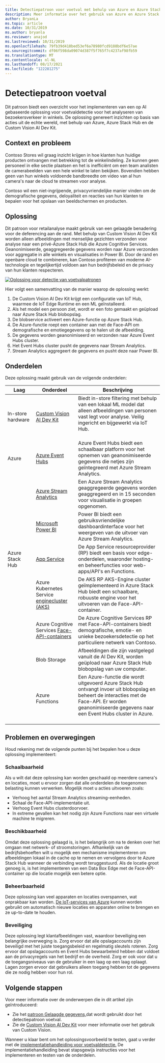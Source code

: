 ```yaml
---
title: Detectiepatroon voor voetval met behulp van Azure en Azure Stack Hub
description: Meer informatie over het gebruik van Azure en Azure Stack Hub om een op AI gebaseerde oplossing voor voetvaldetectie te implementeren voor het analyseren van het verkeer van winkels.
author: BryanLa
ms.topic: article
ms.date: 10/31/2019
ms.author: bryanla
ms.reviewer: anajod
ms.lastreviewed: 10/31/2019
ms.openlocfilehash: 79fb39d418bed53ef6a78980fcd9188bdf6e57ae
ms.sourcegitcommit: df06f598da09074d387f5f765f7c4237af98fb59
ms.translationtype: MT
ms.contentlocale: nl-NL
ms.lasthandoff: 08/17/2021
ms.locfileid: "122281275"
---
```

# <a name="footfall-detection-pattern"></a>Detectiepatroon voetval

Dit patroon biedt een overzicht voor het implementeren van een op AI gebaseerde oplossing voor voetvaldetectie voor het analyseren van bezoekersverkeer in winkels. De oplossing genereert inzichten op basis van acties uit de echte wereld, met behulp van Azure, Azure Stack Hub en de Custom Vision AI Dev Kit.

## <a name="context-and-problem"></a>Context en probleem

Contoso Stores wil graag inzicht krijgen in hoe klanten hun huidige producten ontvangen met betrekking tot de winkelindeling. Ze kunnen geen personeel in elke sectie plaatsen en het is inefficiënt om een team analisten de camerabeelden van een hele winkel te laten bekijken. Bovendien hebben geen van hun winkels voldoende bandbreedte om video van al hun camera's naar de cloud te streamen voor analyse.

Contoso wil een niet-ingrijpende, privacyvriendelijke manier vinden om de demografische gegevens, deloyaliteit en reacties van hun klanten te bepalen voor het opslaan van beeldschermen en producten.

## <a name="solution"></a>Oplossing

Dit patroon voor retailanalyse maakt gebruik van een gelaagde benadering voor de deferencing aan de rand. Met behulp van Custom Vision AI Dev Kit worden alleen afbeeldingen met menselijke gezichten verzonden voor analyse naar een privé-Azure Stack Hub die Azure Cognitive Services. Geanonimiseerde, geaggregeerde gegevens worden naar Azure verzonden voor aggregatie in alle winkels en visualisaties in Power BI. Door de rand en openbare cloud te combineren, kan Contoso profiteren van moderne AI-technologie en tegelijkertijd voldoen aan hun bedrijfsbeleid en de privacy van hun klanten respecteren.

[![Oplossing voor detectie van voetvalpatronen](media/pattern-retail-footfall-detection/solution-architecture.png)](media/pattern-retail-footfall-detection/solution-architecture.png)

Hier volgt een samenvatting van de manier waarop de oplossing werkt:

1. De Custom Vision AI Dev Kit krijgt een configuratie van IoT Hub, waarmee de IoT Edge Runtime en een ML geïnstalleerd.
2. Als het model een persoon ziet, wordt er een foto gemaakt en geüpload naar Azure Stack Hub blobopslag.
3. De blobservice activeert een Azure-functie op Azure Stack Hub.
4. De Azure-functie roept een container aan met de Face-API om demografische en emotiegegevens op te halen uit de afbeelding.
5. De gegevens worden geanonimiseerd en verzonden naar Azure Event Hubs cluster.
6. Het Event Hubs cluster pusht de gegevens naar Stream Analytics.
7. Stream Analytics aggregeert de gegevens en pusht deze naar Power BI.

## <a name="components"></a>Onderdelen

Deze oplossing maakt gebruik van de volgende onderdelen:

| Laag | Onderdeel | Beschrijving |
|----------|-----------|-------------|
| In-store hardware | [Custom Vision AI Dev Kit](https://azure.github.io/Vision-AI-DevKit-Pages/) | Biedt in-store filtering met behulp van een lokaal ML model dat alleen afbeeldingen van personen vast legt voor analyse. Veilig ingericht en bijgewerkt via IoT Hub.<br><br>|
| Azure | [Azure Event Hubs](/azure/event-hubs/) | Azure Event Hubs biedt een schaalbaar platform voor het opnemen van geanonimiseerde gegevens die netjes zijn geïntegreerd met Azure Stream Analytics. |
|  | [Azure Stream Analytics](/azure/stream-analytics/) | Een Azure Stream Analytics geaggregeerde gegevens worden geaggregeerd en in 15 seconden voor visualisatie in groepen opgenomen. |
|  | [Microsoft Power BI](https://powerbi.microsoft.com/) | Power BI biedt een gebruiksvriendelijke dashboardinterface voor het weergeven van de uitvoer van Azure Stream Analytics. |
| Azure Stack Hub | [App Service](/azure-stack/operator/azure-stack-app-service-overview) | De App Service resourceprovider (RP) biedt een basis voor edge-onderdelen, waaronder hosting- en beheerfuncties voor web-apps/API's en Functions. |
| | Azure Kubernetes Service [enginecluster (AKS)](https://github.com/Azure/aks-engine) | De AKS RP AKS-Engine cluster geïmplementeerd in Azure Stack Hub biedt een schaalbare, robuuste engine voor het uitvoeren van de Face-API-container. |
| | Azure Cognitive Services [Face-API-containers](/azure/cognitive-services/face/face-how-to-install-containers)| De Azure Cognitive Services RP met Face-API-containers biedt demografische, emotie- en unieke bezoekersdetectie op het particuliere netwerk van Contoso. |
| | Blob Storage | Afbeeldingen die zijn vastgelegd vanuit de AI Dev Kit, worden geüpload naar Azure Stack Hub blobopslag van uw computer. |
| | Azure Functions | Een Azure-functie die wordt uitgevoerd Azure Stack Hub ontvangt invoer uit blobopslag en beheert de interacties met de Face-API. Er worden geanonimiseerde gegevens naar een Event Hubs cluster in Azure.<br><br>|

## <a name="issues-and-considerations"></a>Problemen en overwegingen

Houd rekening met de volgende punten bij het bepalen hoe u deze oplossing implementeert:

### <a name="scalability"></a>Schaalbaarheid

Als u wilt dat deze oplossing kan worden geschaald op meerdere camera's en locaties, moet u ervoor zorgen dat alle onderdelen de toegenomen belasting kunnen verwerken. Mogelijk moet u acties uitvoeren zoals:

- Verhoog het aantal Stream Analytics streaming-eenheden.
- Schaal de Face-API-implementatie uit.
- Verhoog Event Hubs clusterdoorvoer.
- In extreme gevallen kan het nodig zijn Azure Functions naar een virtuele machine te migreren.

### <a name="availability"></a>Beschikbaarheid

Omdat deze oplossing gelaagd is, is het belangrijk om na te denken over het omgaan met netwerk- of stroomstoringen. Afhankelijk van de bedrijfsbehoeften wilt u mogelijk een mechanisme implementeren om afbeeldingen lokaal in de cache op te nemen en vervolgens door te Azure Stack Hub wanneer de verbinding wordt teruggestuurd. Als de locatie groot genoeg is, is het implementeren van een Data Box Edge met de Face-API-container op die locatie mogelijk een betere optie.

### <a name="manageability"></a>Beheerbaarheid

Deze oplossing kan veel apparaten en locaties overspannen, wat onprakbaar kan worden. [De IoT-services van Azure](/azure/iot-fundamentals/) kunnen worden gebruikt om automatisch nieuwe locaties en apparaten online te brengen en ze up-to-date te houden.

### <a name="security"></a>Beveiliging

Deze oplossing legt klantafbeeldingen vast, waardoor beveiliging een belangrijke overweging is. Zorg ervoor dat alle opslagaccounts zijn beveiligd met het juiste toegangsbeleid en regelmatig sleutels roteren. Zorg ervoor dat opslagaccounts en Event Hubs bewaarbeleid hebben dat voldoet aan de privacyregels van het bedrijf en de overheid. Zorg er ook voor dat u de toegangsniveaus van de gebruiker in een laag op een laag oplaagt. Lagen zorgen ervoor dat gebruikers alleen toegang hebben tot de gegevens die ze nodig hebben voor hun rol.

## <a name="next-steps"></a>Volgende stappen

Voor meer informatie over de onderwerpen die in dit artikel zijn geïntroduceerd:

- Zie het [patroon Gelaagde gegevens,](https://aka.ms/tiereddatadeploy)dat wordt gebruikt door het detectiepatroon voetval.
- Zie de [Custom Vision AI Dev Kit](https://azure.github.io/Vision-AI-DevKit-Pages/) voor meer informatie over het gebruik van Custom Vision. 

Wanneer u klaar bent om het oplossingsvoorbeeld te testen, gaat u verder met de [implementatiehandleiding voor voetvaldetectie.](/azure/architecture/hybrid/deployments/solution-deployment-guide-retail-footfall-detection) De implementatiehandleiding bevat stapsgewijs instructies voor het implementeren en testen van de onderdelen.